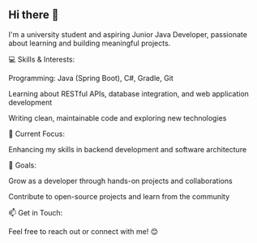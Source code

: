 ## Hi there 👋
I'm a university student and aspiring Junior Java Developer, passionate about learning and building meaningful projects.


💻 Skills & Interests:

Programming: Java (Spring Boot), C#, Gradle, Git

Learning about RESTful APIs, database integration, and web application development

Writing clean, maintainable code and exploring new technologies


🚀 Current Focus:

Enhancing my skills in backend development and software architecture


🌱 Goals:

Grow as a developer through hands-on projects and collaborations

Contribute to open-source projects and learn from the community


📫 Get in Touch:

Feel free to reach out or connect with me! 😊

<!--
**LiudmilaKorchikova/LiudmilaKorchikova** is a ✨ _special_ ✨ repository because its `README.md` (this file) appears on your GitHub profile.

Here are some ideas to get you started:

- 🔭 I’m currently working on ...
- 🌱 I’m currently learning ...
- 👯 I’m looking to collaborate on ...
- 🤔 I’m looking for help with ...
- 💬 Ask me about ...
- 📫 How to reach me: ...
- 😄 Pronouns: ...
- ⚡ Fun fact: ...
-->
